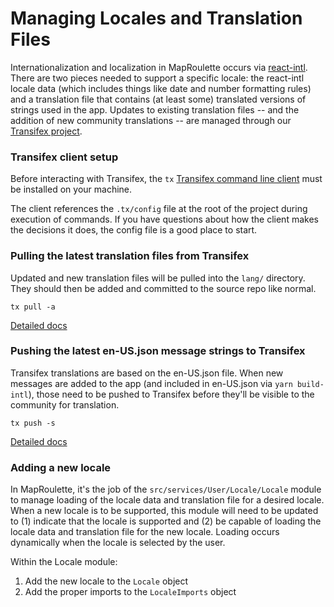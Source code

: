 # Managing Locales and Translation Files

Internationalization and localization in MapRoulette occurs via
[react-intl](https://github.com/yahoo/react-intl/wiki). There are two pieces
needed to support a specific locale: the react-intl locale data (which includes
things like date and number formatting rules) and a translation file that
contains (at least some) translated versions of strings used in the app.
Updates to existing translation files -- and the addition of new community
translations -- are managed through our
[Transifex project](https://www.transifex.com/osmlab/maproulette3).


### Transifex client setup
Before interacting with Transifex, the `tx` [Transifex command line
client](https://docs.transifex.com/client/installing-the-client) must be
installed on your machine.

The client references the `.tx/config` file at the root of the project during
execution of commands. If you have questions about how the client makes the
decisions it does, the config file is a good place to start.


### Pulling the latest translation files from Transifex
Updated and new translation files will be pulled into the `lang/`
directory. They should then be added and committed to the source repo like
normal.

```
tx pull -a
```

[Detailed docs](https://docs.transifex.com/client/pull)


### Pushing the latest en-US.json message strings to Transifex
Transifex translations are based on the en-US.json file. When new messages are
added to the app (and included in en-US.json via `yarn build-intl`), those need
to be pushed to Transifex before they'll be visible to the community for
translation.

```
tx push -s
```

[Detailed docs](https://docs.transifex.com/client/push)


### Adding a new locale
In MapRoulette, it's the job of the `src/services/User/Locale/Locale` module to
manage loading of the locale data and translation file for a desired locale.
When a new locale is to be supported, this module will need to be updated to
(1) indicate that the locale is supported and (2) be capable of loading the
locale data and translation file for the new locale. Loading occurs dynamically
when the locale is selected by the user.

Within the Locale module:

1. Add the new locale to the `Locale` object
2. Add the proper imports to the `LocaleImports` object
